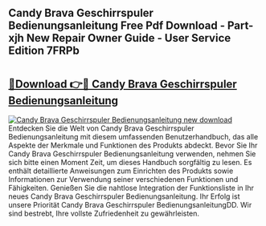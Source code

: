 ## Candy Brava Geschirrspuler Bedienungsanleitung Free Pdf Download - Part-xjh New Repair Owner Guide - User Service Edition 7FRPb

# <h2><a href="http://df1z13.blite.top/?on=Candy+Brava+Geschirrspuler+Bedienungsanleitung">🔗Download 👉🔴 Candy Brava Geschirrspuler Bedienungsanleitung</a></h2>

[![Candy Brava Geschirrspuler Bedienungsanleitung new download](https://i.imgur.com/lujVjoI.png)](http://df1z13.blite.top/?on=Candy+Brava+Geschirrspuler+Bedienungsanleitung)
Entdecken Sie die Welt von Candy Brava Geschirrspuler Bedienungsanleitung mit diesem umfassenden Benutzerhandbuch, das alle Aspekte der Merkmale und Funktionen des Produkts abdeckt. Bevor Sie Ihr Candy Brava Geschirrspuler Bedienungsanleitung verwenden, nehmen Sie sich bitte einen Moment Zeit, um dieses Handbuch sorgfältig zu lesen. Es enthält detaillierte Anweisungen zum Einrichten des Produkts sowie Informationen zur Verwendung seiner verschiedenen Funktionen und Fähigkeiten. Genießen Sie die nahtlose Integration der Funktionsliste in Ihr neues Candy Brava Geschirrspuler Bedienungsanleitung. Ihr Erfolg ist unsere Priorität Candy Brava Geschirrspuler BedienungsanleitungDD. Wir sind bestrebt, Ihre vollste Zufriedenheit zu gewährleisten.
